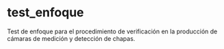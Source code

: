 # test_enfoque
Test de enfoque para el procedimiento de verificación en la producción de cámaras de medición y detección de chapas.
